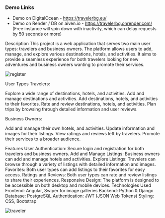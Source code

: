 ### Demo Links

- Demo on DigitalOcean - <a href="https://travelerbg.eu/" target="_blank">https://travelerbg.eu/</a>
- Demo on Render / DB on aiven.io - <a href="https://travelerbg.onrender.com/" target="_blank">https://travelerbg.onrender.com/</a> (Free instance will spin down with inactivity, which can delay requests by 50 seconds or more)

Description
This project is a web application that serves two main user types: travelers and business owners. The platform allows users to add, manage, and explore various destinations, hotels, and activities. It aims to provide a seamless experience for both travelers looking for new adventures and business owners wanting to promote their services.

![register](https://github.com/user-attachments/assets/0ad91102-c3c4-4daa-9b51-3a7acc5ec2a5)


User Types
Travelers:

Explore a wide range of destinations, hotels, and activities.
Add and manage destinations and activities.
Add destinations, hotels, and activities to their favorites.
Rate and review destinations, hotels, and activities.
Plan trips by browsing through detailed information and user reviews.


Business Owners:

Add and manage their own  hotels, and activities.
Update information and images for their listings.
View ratings and reviews left by travelers.
Promote their services to a broader audience.


Features
User Authentication: Secure login and registration for both travelers and business owners.
Add and Manage Listings: Business owners can add and manage hotels and activities.
Explore Listings: Travelers can browse through a variety of listings with detailed information and images.
Favorites: Both user types  can add listings to their favorites for easy access.
Ratings and Reviews: Both user types can rate and review listings to share their experiences.
Responsive Design: The platform is designed to be accessible on both desktop and mobile devices.
Technologies Used
Frontend: Angular, Swiper for image galleries
Backend: Python & Django
Database: PostgreSQL
Authentication: JWT (JSON Web Tokens)
Styling: CSS, Bootstrap

![traveler](https://github.com/user-attachments/assets/8b130d4e-20a3-4718-a740-afd637fab9a1)
